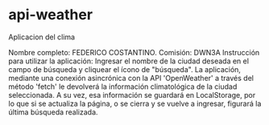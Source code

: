 # api-weather
 Aplicacion del clima

Nombre completo: FEDERICO COSTANTINO.
Comisión: DWN3A
Instrucción para utilizar la aplicación:
	Ingresar el nombre de la ciudad deseada en el campo de búsqueda y cliquear el ícono de "búsqueda". La aplicación, mediante una conexión asincrónica con la API 'OpenWeather' a través del método 'fetch' le devolverá la información climatológica de la ciudad seleccionada.
	A su vez, esa información se guardará en LocalStorage, por lo que si se actualiza la página, o se cierra y se vuelve a ingresar, figurará la última búsqueda realizada.